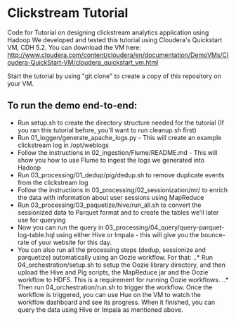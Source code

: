 # Clickstream Tutorial


Code for Tutorial on designing clickstream analytics application using Hadoop
We developed and tested this tutorial using Cloudera's Quickstart VM, CDH 5.2.
You can download the VM here: http://www.cloudera.com/content/cloudera/en/documentation/DemoVMs/Cloudera-QuickStart-VM/cloudera_quickstart_vm.html

Start the tutorial by using "git clone" to create a copy of this repository on your VM.

## To run the demo end-to-end:
* Run setup.sh to create the directory structure needed for the tutorial (If you ran this tutorial before, you'll want to run cleanup.sh first)
* Run 01_loggen/generate_apache_logs.py - This will create an example clickstream log in /opt/weblogs
* Follow the instructions in 02_ingestion/Flume/README.md - This will show you how to use Flume to ingest the logs we generated into Hadoop
* Run 03_processing/01_dedup/pig/dedup.sh to remove duplicate events from the clickstream log
* Follow the instructions in 03_processing/02_sessionization/mr/ to enrich the data with information about user sessions using MapReduce
* Run 03_processing/03_paquetize/hive/run_all.sh to convert the sessionized data to Parquet format and to create the tables we'll later use for querying
* Now you can run the query in 03_processing/04_query/query-parquet-log-table.hql using either Hive or Impala - this will give you the bounce-rate of your website for this day.
* You can also run all the processing steps (dedup, sessionize and parquetize) automatically using an Oozie workflow. For that:
..* Run 04_orchestration/setup.sh to setup the Oozie library directory, and then upload the Hive and Pig scripts, the MapReduce jar and the Oozie workflow to HDFS. This is a requirement for running Oozie workflows.
..* Then run 04_orchestration/run.sh to trigger the workflow. Once the workflow is triggered, you can use Hue on the VM to watch the workflow dashboard and see its progress. When it finished, you can query the data using Hive or Impala as mentioned above.



